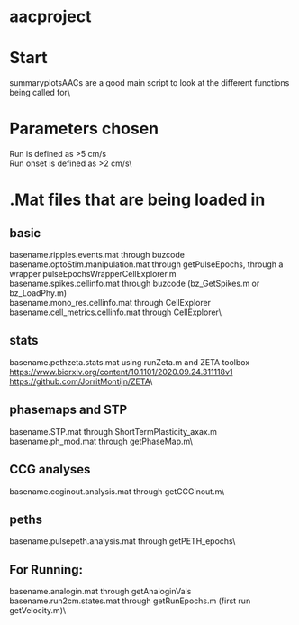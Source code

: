 # aacproject

# Start
summaryplotsAACs are a good main script to look at the different functions being called for\

# Parameters chosen
Run is defined as >5 cm/s\
Run onset is defined as >2 cm/s\

# .Mat files that are being loaded in

## basic
basename.ripples.events.mat through buzcode\
basename.optoStim.manipulation.mat through getPulseEpochs, through a wrapper pulseEpochsWrapperCellExplorer.m\
basename.spikes.cellinfo.mat through buzcode (bz_GetSpikes.m or bz_LoadPhy.m)\
basename.mono_res.cellinfo.mat through CellExplorer\
basename.cell_metrics.cellinfo.mat through CellExplorer\

## stats
basename.pethzeta.stats.mat using runZeta.m and ZETA toolbox \
<a href="https://www.biorxiv.org/content/10.1101/2020.09.24.311118v1">https://www.biorxiv.org/content/10.1101/2020.09.24.311118v1</a>\
<a href="https://github.com/JorritMontijn/ZETA">https://github.com/JorritMontijn/ZETA</a>\


## phasemaps and STP
basename.STP.mat through ShortTermPlasticity_axax.m\
basename.ph_mod.mat through getPhaseMap.m\

## CCG analyses
basename.ccginout.analysis.mat through getCCGinout.m\

## peths
basename.pulsepeth.analysis.mat through getPETH_epochs\

## For Running:
basename.analogin.mat through getAnaloginVals\
basename.run2cm.states.mat through getRunEpochs.m (first run getVelocity.m)\

